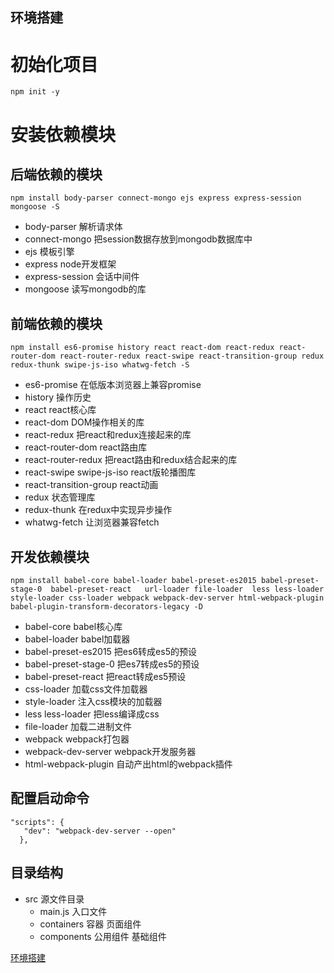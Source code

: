 ## 环境搭建
# 初始化项目
```
npm init -y
```

# 安装依赖模块
## 后端依赖的模块
```
npm install body-parser connect-mongo ejs express express-session mongoose -S
```
- body-parser 解析请求体
- connect-mongo 把session数据存放到mongodb数据库中
- ejs 模板引擎
- express node开发框架
- express-session 会话中间件
- mongoose 读写mongodb的库

## 前端依赖的模块
```
npm install es6-promise history react react-dom react-redux react-router-dom react-router-redux react-swipe react-transition-group redux redux-thunk swipe-js-iso whatwg-fetch -S
```
- es6-promise 在低版本浏览器上兼容promise
- history 操作历史
- react react核心库
- react-dom DOM操作相关的库
- react-redux 把react和redux连接起来的库
- react-router-dom react路由库
- react-router-redux 把react路由和redux结合起来的库
- react-swipe swipe-js-iso react版轮播图库
- react-transition-group react动画
- redux 状态管理库
- redux-thunk  在redux中实现异步操作
- whatwg-fetch 让浏览器兼容fetch

## 开发依赖模块
```
npm install babel-core babel-loader babel-preset-es2015 babel-preset-stage-0  babel-preset-react   url-loader file-loader  less less-loader style-loader css-loader webpack webpack-dev-server html-webpack-plugin babel-plugin-transform-decorators-legacy -D
```
- babel-core babel核心库
- babel-loader babel加载器
- babel-preset-es2015 把es6转成es5的预设
- babel-preset-stage-0 把es7转成es5的预设
- babel-preset-react 把react转成es5预设
- css-loader 加载css文件加载器
- style-loader 注入css模块的加载器
- less less-loader 把less编译成css
- file-loader 加载二进制文件
- webpack webpack打包器
- webpack-dev-server webpack开发服务器
- html-webpack-plugin 自动产出html的webpack插件

##  配置启动命令
```
"scripts": {
   "dev": "webpack-dev-server --open"
  },
```
## 目录结构
- src 源文件目录
  - main.js 入口文件
  - containers 容器 页面组件
  - components 公用组件 基础组件

[环境搭建](https://github.com/zhufengnodejs/zfpxapp/commit/5afc20a14227e1bb1471ef147bc268ef3bae9117)